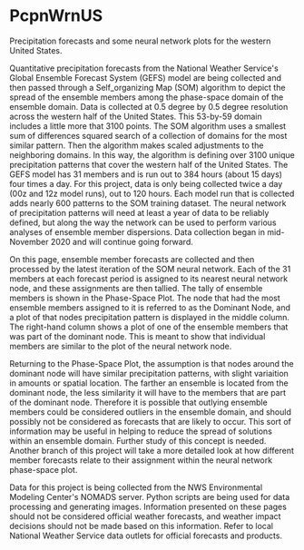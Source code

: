 # PcpnWrnUS
Precipitation forecasts and some neural network plots for the western United States.

Quantitative precipitation forecasts from the National Weather Service's Global Ensemble Forecast System (GEFS) model are being collected and 
then passed through a Self_organizing Map (SOM) algorithm to depict the spread of the ensemble members among the phase-space domain of the 
ensemble domain.  Data is collected at 0.5 degree by 0.5 degree resolution across the western half of the United States.  This 53-by-59 domain
includes a little more that 3100 points.  The SOM algorithm uses a smallest sum of differences squared search of a collection of domains for 
the most similar pattern.  Then the algorithm makes scaled adjustments to the neighboring domains.  In this way, the algorithm is defining 
over 3100 unique precipitation patterns that cover the western half of the United States.  The GEFS model has 31 members and is run out
to 384 hours (about 15 days) four times a day.  For this project, data is only being collected twice a day (00z and 12z model runs), out to 120 hours. 
Each model run that is collected adds nearly 600 patterns to the SOM training dataset. The neural network of precipitation patterns will need at least a 
year of data to be reliably defined, but along the way the network can be used to perform various analyses of ensemble member dispersions.  Data collection 
began in mid-November 2020 and will continue going forward.  

On this page, ensemble member forecasts are collected and then processed by the latest iteration of the SOM neural network.  Each of the 31 members at each 
forecast period is assigned to its nearest neural network node, and these assignments are then tallied.  The tally of ensemble members is shown in the 
Phase-Space Plot.  The node that had the most ensemble members assigned to it is referred to as the Dominant Node, and a plot of that nodes precipitation
pattern is displayed in the middle column.  The right-hand column shows a plot of one of the ensemble members that was part of the dominant node.  This is 
meant to show that individual members are similar to the plot of the neural network node.  

Returning to the Phase-Space Plot, the assumption is that nodes around the dominant node will have similar precipitation patterns, with slight variaition 
in amounts or spatial location.  The farther an ensemble is located from the dominant node, the less similarity it will have to the members that are part of 
the dominant node.  Therefore it is possible that outlying ensemble members could be considered outliers in the ensemble domain, and should possibly not
be considered as forecasts that are likely to occur.  This sort of information may be useful in helping to reduce the spread of solutions within an 
ensemble domain. Further study of this concept is needed.  Another branch of this project will take a more detailed look at how different member forecasts
relate to their assignment within the neural network phase-space plot. 

Data for this project is being collected from the NWS Environmental Modeling Center's NOMADS server.  Python scripts are being used for data processing and 
generating images.  Information presented on these pages should not be considered official weather forecasts, and weather impact decisions should not be 
made based on this information.  Refer to local National Weather Service data outlets for official forecasts and products. 
